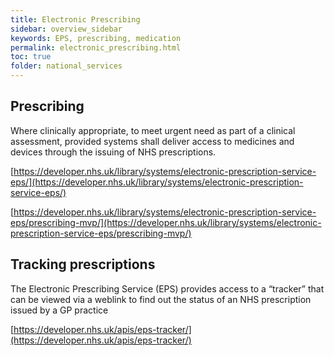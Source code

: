 ```yaml
---
title: Electronic Prescribing
sidebar: overview_sidebar
keywords: EPS, prescribing, medication
permalink: electronic_prescribing.html
toc: true
folder: national_services
---
```


## Prescribing

Where clinically appropriate, to meet urgent need as part of a clinical assessment, provided systems shall deliver access to medicines and devices through the issuing of NHS prescriptions.

[https://developer.nhs.uk/library/systems/electronic-prescription-service-eps/](https://developer.nhs.uk/library/systems/electronic-prescription-service-eps/)

[https://developer.nhs.uk/library/systems/electronic-prescription-service-eps/prescribing-mvp/](https://developer.nhs.uk/library/systems/electronic-prescription-service-eps/prescribing-mvp/)

## Tracking prescriptions

The Electronic Prescribing Service (EPS) provides access to a “tracker” that can be viewed via a weblink to find out the status of an NHS prescription issued by a GP practice

[https://developer.nhs.uk/apis/eps-tracker/](https://developer.nhs.uk/apis/eps-tracker/)
